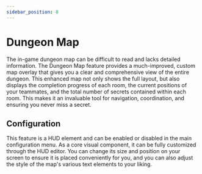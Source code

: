 ```yaml
---
sidebar_position: 8
---
```


# Dungeon Map

The in-game dungeon map can be difficult to read and lacks detailed information. The Dungeon Map feature provides a much-improved, custom map overlay that gives you a clear and comprehensive view of the entire dungeon. This enhanced map not only shows the full layout, but also displays the completion progress of each room, the current positions of your teammates, and the total number of secrets contained within each room. This makes it an invaluable tool for navigation, coordination, and ensuring you never miss a secret.

## Configuration

This feature is a HUD element and can be enabled or disabled in the main configuration menu. As a core visual component, it can be fully customized through the HUD editor. You can change its size and position on your screen to ensure it is placed conveniently for you, and you can also adjust the style of the map's various text elements to your liking.